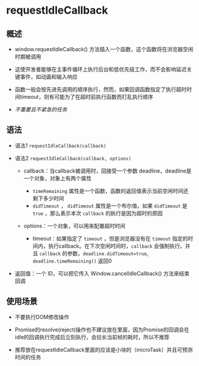 # requestIdleCallback

## 概述

+ window.requestIdleCallback() 方法插入一个函数，这个函数将在浏览器空闲时期被调用
+ 这使开发者能够在主事件循环上执行后台和低优先级工作，而不会影响延迟关键事件，如动画和输入响应
+ 函数一般会按先进先调用的顺序执行，然而，如果回调函数指定了执行超时时间timeout，则有可能为了在超时前执行函数而打乱执行顺序

+ *不重要且不紧急的任务*

## 语法

+ 语法1 `requestIdleCallback(callback)`
+ 语法2 `requestIdleCallback(callback, options)`

  + callback：当callback被调用时，回接受一个参数 deadline，deadline是一个对象，对象上有两个属性

    + `timeRemaining` 属性是一个函数，函数的返回值表示当前空闲时间还剩下多少时间
    + `didTimeout` ， `didTimeout` 属性是一个布尔值，如果 `didTimeout` 是 `true` ，那么表示本次 `callback` 的执行是因为超时的原因


  + options：一个对象，可以用来配置超时时间

    + timeout：如果指定了 `timeout` ，但是浏览器没有在 `timeout` 指定的时间内，执行callback。在下次空闲时间时，`callback` 会强制执行。并且 `callback` 的参数，`deadline.didTimeout=true`, `deadline.timeRemaining()` 返回0

+ 返回值：一个 ID，可以把它传入 Window.cancelIdleCallback() 方法来结束回调

## 使用场景

+ 不要执行DOM修改操作
+ Promise的resolve(reject)操作也不建议放在里面，因为Promise的回调会在idle的回调执行完成后立刻执行，会拉长当前帧的耗时，所以不推荐

+ 推荐放在requestIdleCallback里面的应该是小块的（microTask）并且可预测时间的任务
